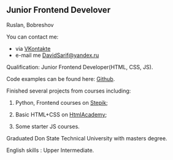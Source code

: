 ## Junior Frontend Develover

Ruslan, Bobreshov 

You can contact me:
- via [VKontakte](https://vk.com/i_404_42) 
- e-mail me DavidSarif@yandex.ru


Qualification: Junior Frontend Developer(HTML, CSS, JS).  

Code examples can be found here: [Github](https://github.com/David-Sarif).  

Finished several projects from courses including: 

1. Python, Frontend courses on [Stepik](https://stepik.org);

2. Basic HTML+CSS on [HtmlAcademy](https://htmlacademy.ru);

3. Some starter JS courses.  

Graduated Don State Technical University with masters degree.  

English skills : Upper Intermediate. 
